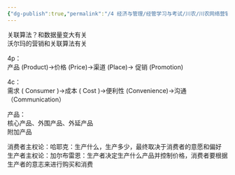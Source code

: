 ```yaml
---
{"dg-publish":true,"permalink":"/4 经济与管理/经管学习与考试/川农/川农网络营销/20200908 课堂笔记/","title":"20200908 课堂笔记"}
---
```



关联算法？和数据量变大有关  
沃尔玛的营销和关联算法有关

4p：  
产品 (Product)→价格 (Price)→渠道 (Place)→ 促销 (Promotion)

4c：  
需求 ( Consumer )→成本 ( Cost )→便利性 (Convenience)→沟通（Communication）

产品：  
核心产品、外围产品、外延产品  
附加产品

消费者主权论：哈耶克：生产什么，生产多少，最终取决于消费者的意愿和偏好  
生产者主权论：加尔布雷恩：生产者决定生产什么产品并控制价格，消费者要根据生产者的意志来进行购买和消费